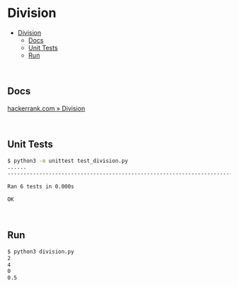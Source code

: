 # Division

- [Division](#division)
  - [Docs](#docs)
  - [Unit Tests](#unit-tests)
  - [Run](#run)

<br>

## Docs

[hackerrank.com » Division](https://www.hackerrank.com/challenges/python-division/problem?isFullScreen=true)

<br>

## Unit Tests

```bash
$ python3 -m unittest test_division.py            
......
-----------------------------------------------------------------------

Ran 6 tests in 0.000s

OK
```

<br>

## Run

```bash
$ python3 division.py                      
2 
4
0
0.5
```
